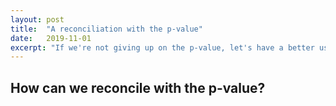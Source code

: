 ```yaml
---
layout: post
title:  "A reconciliation with the p-value"
date:   2019-11-01
excerpt: "If we're not giving up on the p-value, let's have a better use of it"
---
```


## How can we reconcile with the p-value?
